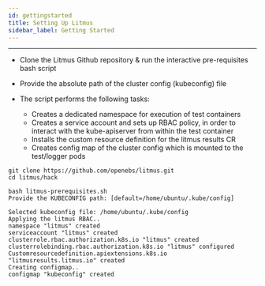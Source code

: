 ```yaml
---
id: gettingstarted
title: Setting Up Litmus 
sidebar_label: Getting Started
---
```

------

- Clone the Litmus Github repository & run the interactive pre-requisites bash script 

- Provide the absolute path of the cluster config (kubeconfig) file

- The script performs the following tasks: 

  - Creates a dedicated namespace for execution of test containers 
  - Creates a service account and sets up RBAC policy, in order to interact with the 
    kube-apiserver from within the test container
  - Installs the custom resource definition for the litmus results CR
  - Creates config map of the cluster config which is mounted to the test/logger pods

```
git clone https://github.com/openebs/litmus.git
cd litmus/hack
     
bash litmus-prerequisites.sh 
Provide the KUBECONFIG path: [default=/home/ubuntu/.kube/config]

Selected kubeconfig file: /home/ubuntu/.kube/config
Applying the litmus RBAC..
namespace "litmus" created
serviceaccount "litmus" created
clusterrole.rbac.authorization.k8s.io "litmus" created
clusterrolebinding.rbac.authorization.k8s.io "litmus" configured
Customresourcedefinition.apiextensions.k8s.io "litmusresults.litmus.io" created
Creating configmap..
configmap "kubeconfig" created
``` 
<!-- Hotjar Tracking Code for https://docs.openebs.io -->

<script>
    (function(h,o,t,j,a,r){
        h.hj=h.hj||function(){(h.hj.q=h.hj.q||[]).push(arguments)};
        h._hjSettings={hjid:1239116,hjsv:6};
        a=o.getElementsByTagName('head')[0];
        r=o.createElement('script');r.async=1;
        r.src=t+h._hjSettings.hjid+j+h._hjSettings.hjsv;
        a.appendChild(r);
    })(window,document,'https://static.hotjar.com/c/hotjar-','.js?sv=');
</script>


<!-- Global site tag (gtag.js) - Google Analytics -->

<script async src="https://www.googletagmanager.com/gtag/js?id=UA-92076314-12"></script>
<script>
  window.dataLayer = window.dataLayer || [];
  function gtag(){dataLayer.push(arguments);}
  gtag('js', new Date());

  gtag('config', 'UA-92076314-12');
</script>
